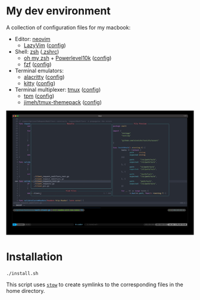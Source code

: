 # My dev environment

A collection of configuration files for my macbook:

- Editor: [neovim](https://neovim.io/)
  - [LazyVim](https://github.com/LazyVim/LazyVim) ([config](dotfiles/.config/nvim))
- Shell: [zsh](https://en.wikipedia.org/wiki/Z_shell) ([.zshrc](dotfiles/.zshrc))
  - [oh my zsh](https://ohmyz.sh/) + [Powerlevel10k](https://github.com/romkatv/powerlevel10k) ([config](dotfiles/.p10k.zsh))
  - [fzf](https://github.com/junegunn/fzf) ([config](dotfiles/.fzf.zsh))
- Terminal emulators:
  - [alacritty](https://alacritty.org/) ([config](dotfiles/.config/alacritty/))
  - [kitty](https://sw.kovidgoyal.net/kitty/) ([config](dotfiles/.config/kitty/))
- Terminal multiplexer: [tmux](https://en.wikipedia.org/wiki/Tmux) ([config](dotfiles/.tmux.conf))
  - [tpm](https://github.com/tmux-plugins/tpm) ([config](dotfiles/.tmux/plugins/tpm))
  - [jimeh/tmux-themepack](https://github.com/jimeh/tmux-themepack) ([config](dotfiles/.tmux/plugins/tmux-thempack))

![screenshot](assets/dev-environment.png)

# Installation

```shell-session
./install.sh
```

This script uses [`stow`](https://www.gnu.org/software/stow/) to create
symlinks to the corresponding files in the home directory.

